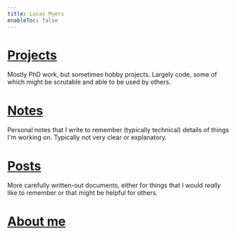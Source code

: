 ```yaml
---
title: Lucas Myers
enableToc: false
---
```


# [Projects](notes/projects.md)

Mostly PhD work, but sometimes hobby projects. Largely code, some of which might be scrutable and able to be used by others.

# [Notes](notes/projects.md)

Personal notes that I write to remember (typically technical) details of things I'm working on. Typically not very clear or explanatory.

# [Posts](notes/projects.md)

More carefully written-out documents, either for things that I would *really* like to remember or that might be helpful for others.

# [About me](notes/projects.md)
